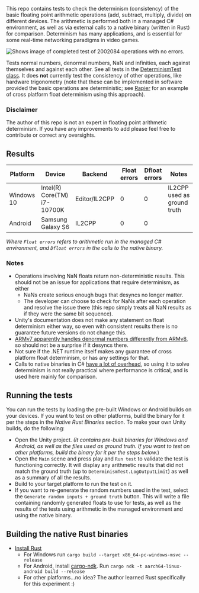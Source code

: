 This repo contains tests to check the determinism (consistency) of the basic floating point arithmetic operations (add, subtract, multiply, divide) on different devices. The arithmetic is performed both in a managed C# environment, as well as via external calls to a native binary (written in Rust) for comparison. Determinism has many applications, and is essential for some real-time networking paradigms in video games.

![Shows image of completed test of 2002084 operations with no errors.](https://i.imgur.com/CthVpgo.png)

Tests normal numbers, denormal numbers, NaN and infinities, each against themselves and against each other. See all tests in the [DeterminismTest class](Unity/Assets/DeterminismTest.cs). It does **not** currently test the consistency of other operations, like hardware trigonometry (note that these can be implemented in software provided the basic operations are deterministic; see [Rapier](https://rapier.rs/) for an example of cross platform float determinism using this approach).

### Disclaimer

The author of this repo is not an expert in floating point arithmetic determinism. If you have any improvements to add please feel free to contribute or correct any oversights.

## Results

| Platform      | Device                        | Backend      | Float errors  | Dfloat errors | Notes         |
| ------------- | ------------------------------|--------------|---------------|---------------|---------------|                                                
| Windows 10    | Intel(R) Core(TM) i7-10700K   | Editor/IL2CPP| 0           | 0           | IL2CPP used as ground truth              |
| Android  | Samsung Galaxy S6                  | IL2CPP       | 0             | 0             |               |

_Where `Float errors` refers to arithmetic run in the managed C# environment, and `Dfloat errors` in the calls to the native binary._

### Notes

* Operations involving NaN floats return non-deterministic results. This should not be an issue for applications that require determinism, as either
  * NaNs create serious enough bugs that desyncs no longer matter.
  * The developer can choose to check for NaNs after each operation and resolve the issue there (this repo simply treats all NaN results as if they were the same bit sequence).
* Unity's documentation does not make any statement on float determinism either way, so even with consistent results there is no guarantee future versions do not change this.
* [ARMv7 apparently handles denormal numbers differently from ARMv8](https://stackoverflow.com/a/53993942), so should not be a surprise if it desyncs there. 
* Not sure if the .NET runtime itself makes any guarantee of cross platform float determinism, or has any settings for that.
* Calls to native binaries in C# [have a lot of overhead](https://docs.microsoft.com/en-us/cpp/dotnet/calling-native-functions-from-managed-code?redirectedfrom=MSDN&view=msvc-170#performance-considerations), so using it to solve determinism is not really practical where performance is critical, and is used here mainly for comparison.

## Running the tests

You can run the tests by loading the pre-built Windows or Android builds on your devices. If you want to test on other platforms, build the binary for it per the steps in the _Native Rust Binaries_ section. To make your own Unity builds, do the following:

* Open the Unity project. _(It contains pre-built binaries for Windows and Android, as well as the files used as ground truth. If you want to test on other platforms, build the binary for it per the steps below._)
* Open the `Main` scene and press play and `Run test` to validate the test is functioning correctly. It will display any arithmetic results that did not match the ground truth (up to `DeterminismTest.LogOutputLimit`) as well as a summary of all the results.
* Build to your target platform to run the test on it.
* If you want to re-generate the random numbers used in the test, select the `Generate random inputs + ground truth` button. This will write a file containing randomly generated floats to use for tests, as well as the results of the tests using arithmetic in the managed environment and using the native binary.

## Building the native Rust binaries

* [Install Rust](https://www.rust-lang.org/tools/install)
  * For Windows run `cargo build --target x86_64-pc-windows-msvc --release`
  * For Android, install [cargo-ndk](https://github.com/bbqsrc/cargo-ndk). Run `cargo ndk -t aarch64-linux-android build --release`
  * For other platforms...no idea? The author learned Rust specifically for this experiment :)
